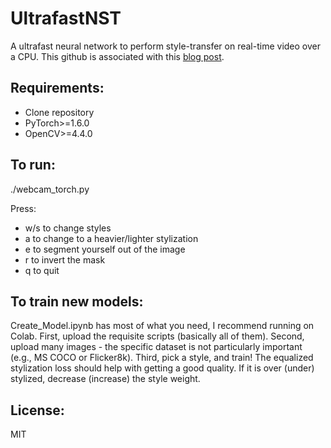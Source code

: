 # UltrafastNST
A ultrafast neural network to perform style-transfer on real-time video over a CPU.  This github is associated with this [blog post](https://medium.com/@jaevans_98274/ultrafast-neural-style-transer-on-a-cpu-a8b1c7e7fc8b).

## Requirements:
- Clone repository
- PyTorch>=1.6.0 
- OpenCV>=4.4.0

## To run:
./webcam_torch.py

Press:
- w/s to change styles
- a to change to a heavier/lighter stylization 
- e to segment yourself out of the image
- r to invert the mask
- q to quit

## To train new models:
Create_Model.ipynb has most of what you need, I recommend running on Colab.  First, upload the requisite scripts (basically all of them).  Second, upload many images - the specific dataset is not particularly important (e.g., MS COCO or Flicker8k).  Third, pick a style, and train!  The equalized stylization loss should help with getting a good quality.  If it is over (under) stylized, decrease (increase) the style weight.

## License:
MIT

